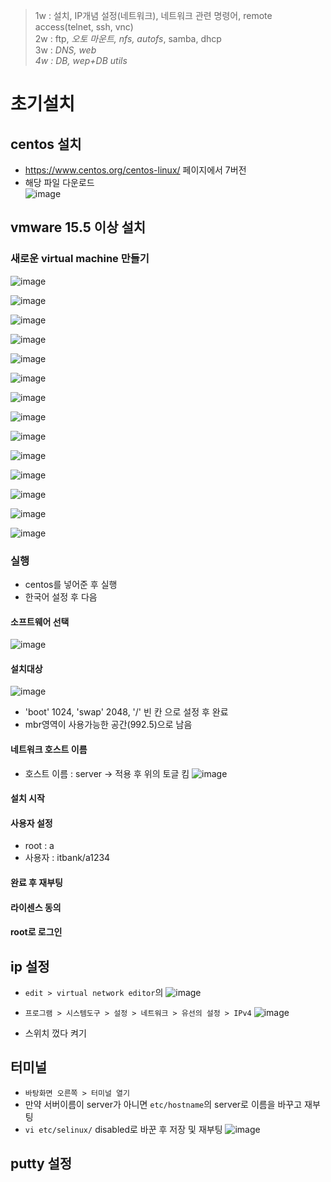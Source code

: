 > 1w : 설치, IP개념 설정(네트워크), 네트워크 관련 명령어, remote access(telnet, ssh, vnc)  
> 2w : ftp, *오토 마운트, nfs, autofs*, samba, dhcp  
> 3w : *DNS, web  
> 4w : DB, wep+DB utils*


# 초기설치
## centos 설치
* https://www.centos.org/centos-linux/ 페이지에서 7버전
* 해당 파일 다운로드  
  ![image](https://user-images.githubusercontent.com/79209568/117254727-b70d8f00-ae83-11eb-8990-3d6ed4c6b10e.png)
## vmware 15.5 이상 설치
### 새로운 virtual machine 만들기
![image](https://user-images.githubusercontent.com/79209568/117258369-dc040100-ae87-11eb-9afd-95f8350980a0.png)  
  
![image](https://user-images.githubusercontent.com/79209568/117258485-fdfd8380-ae87-11eb-86e7-8418feadf9b6.png)

![image](https://user-images.githubusercontent.com/79209568/117258515-0655be80-ae88-11eb-8ad4-ccc699c39804.png)

![image](https://user-images.githubusercontent.com/79209568/117258598-18cff800-ae88-11eb-8bc3-70f9f9ce2d24.png)

![image](https://user-images.githubusercontent.com/79209568/117258809-546ac200-ae88-11eb-855e-67e17eb04714.png)

![image](https://user-images.githubusercontent.com/79209568/117258847-6187b100-ae88-11eb-971d-647c6f1433fe.png)

![image](https://user-images.githubusercontent.com/79209568/117258906-76fcdb00-ae88-11eb-9a15-904d45dda006.png)

![image](https://user-images.githubusercontent.com/79209568/117258980-8bd96e80-ae88-11eb-844d-3fb191d0d42f.png)

![image](https://user-images.githubusercontent.com/79209568/117259011-985dc700-ae88-11eb-9e35-a12a8db965a6.png)

![image](https://user-images.githubusercontent.com/79209568/117259038-a14e9880-ae88-11eb-8a90-62b62c8b9fe6.png)

![image](https://user-images.githubusercontent.com/79209568/117259062-a90e3d00-ae88-11eb-9371-83c9b32d37c8.png)

![image](https://user-images.githubusercontent.com/79209568/117259102-b297a500-ae88-11eb-926f-61da2d126e86.png)

![image](https://user-images.githubusercontent.com/79209568/117259134-b9261c80-ae88-11eb-8994-c1490eab6e14.png)

![image](https://user-images.githubusercontent.com/79209568/117259164-bfb49400-ae88-11eb-8f7b-d03096de3921.png)

### 실행
* centos를 넣어준 후 실행
* 한국어 설정 후 다음
#### 소프트웨어 선택
  ![image](https://user-images.githubusercontent.com/79209568/117261502-2dfa5600-ae8b-11eb-92ca-114dfc480c22.png)
#### 설치대상
  ![image](https://user-images.githubusercontent.com/79209568/117261653-5b470400-ae8b-11eb-8132-837f9ae6c5db.png)
  * 'boot' 1024, 'swap' 2048, '/' 빈 칸 으로 설정 후 완료
  * mbr영역이 사용가능한 공간(992.5)으로 남음
#### 네트워크 호스트 이름
* 호스트 이름 : server → 적용 후 위의 토글 킴
  ![image](https://user-images.githubusercontent.com/79209568/117262647-7403e980-ae8c-11eb-89d1-2f2ff415d5bb.png)
#### 설치 시작
#### 사용자 설정
* root : a
* 사용자 : itbank/a1234

#### 완료 후 재부팅
#### 라이센스 동의
#### root로 로그인

## ip 설정
* `edit > virtual network editor`의 
  ![image](https://user-images.githubusercontent.com/79209568/117264922-add5ef80-ae8e-11eb-9cdc-6f8cac00529c.png)

* `프로그램 > 시스템도구 > 설정 > 네트워크 > 유선의 설정 > IPv4`
  ![image](https://user-images.githubusercontent.com/79209568/117264931-b1697680-ae8e-11eb-87db-a576bf456bfd.png)
* 스위치 껐다 켜기

## 터미널
* `바탕화면 오른쪽 > 터미널 열기`
* 만약 서버이름이 server가 아니면 `etc/hostname`의 server로 이름을 바꾸고 재부팅
* `vi etc/selinux/` disabled로 바꾼 후 저장 및 재부팅
  ![image](https://user-images.githubusercontent.com/79209568/117265882-a95e0680-ae8f-11eb-932e-5e4d7088a74d.png)

## putty 설정
